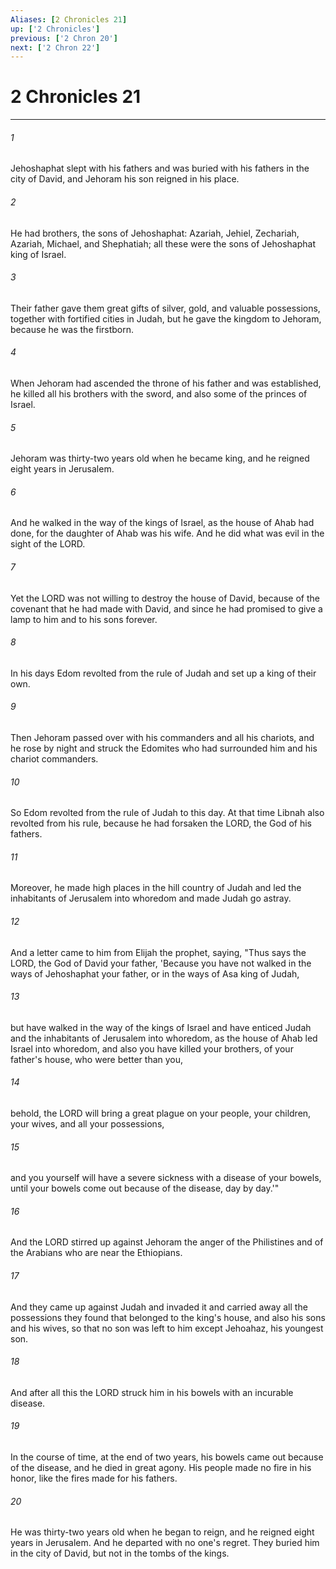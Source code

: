 ```yaml
---
Aliases: [2 Chronicles 21]
up: ['2 Chronicles']
previous: ['2 Chron 20']
next: ['2 Chron 22']
---
```

# 2 Chronicles 21
***



###### 1 
Jehoshaphat slept with his fathers and was buried with his fathers in the city of David, and Jehoram his son reigned in his place. 

###### 2 
He had brothers, the sons of Jehoshaphat: Azariah, Jehiel, Zechariah, Azariah, Michael, and Shephatiah; all these were the sons of Jehoshaphat king of Israel. 

###### 3 
Their father gave them great gifts of silver, gold, and valuable possessions, together with fortified cities in Judah, but he gave the kingdom to Jehoram, because he was the firstborn. 

###### 4 
When Jehoram had ascended the throne of his father and was established, he killed all his brothers with the sword, and also some of the princes of Israel. 

###### 5 
Jehoram was thirty-two years old when he became king, and he reigned eight years in Jerusalem. 

###### 6 
And he walked in the way of the kings of Israel, as the house of Ahab had done, for the daughter of Ahab was his wife. And he did what was evil in the sight of the LORD. 

###### 7 
Yet the LORD was not willing to destroy the house of David, because of the covenant that he had made with David, and since he had promised to give a lamp to him and to his sons forever. 

###### 8 
In his days Edom revolted from the rule of Judah and set up a king of their own. 

###### 9 
Then Jehoram passed over with his commanders and all his chariots, and he rose by night and struck the Edomites who had surrounded him and his chariot commanders. 

###### 10 
So Edom revolted from the rule of Judah to this day. At that time Libnah also revolted from his rule, because he had forsaken the LORD, the God of his fathers. 

###### 11 
Moreover, he made high places in the hill country of Judah and led the inhabitants of Jerusalem into whoredom and made Judah go astray. 

###### 12 
And a letter came to him from Elijah the prophet, saying, "Thus says the LORD, the God of David your father, 'Because you have not walked in the ways of Jehoshaphat your father, or in the ways of Asa king of Judah, 

###### 13 
but have walked in the way of the kings of Israel and have enticed Judah and the inhabitants of Jerusalem into whoredom, as the house of Ahab led Israel into whoredom, and also you have killed your brothers, of your father's house, who were better than you, 

###### 14 
behold, the LORD will bring a great plague on your people, your children, your wives, and all your possessions, 

###### 15 
and you yourself will have a severe sickness with a disease of your bowels, until your bowels come out because of the disease, day by day.'" 

###### 16 
And the LORD stirred up against Jehoram the anger of the Philistines and of the Arabians who are near the Ethiopians. 

###### 17 
And they came up against Judah and invaded it and carried away all the possessions they found that belonged to the king's house, and also his sons and his wives, so that no son was left to him except Jehoahaz, his youngest son. 

###### 18 
And after all this the LORD struck him in his bowels with an incurable disease. 

###### 19 
In the course of time, at the end of two years, his bowels came out because of the disease, and he died in great agony. His people made no fire in his honor, like the fires made for his fathers. 

###### 20 
He was thirty-two years old when he began to reign, and he reigned eight years in Jerusalem. And he departed with no one's regret. They buried him in the city of David, but not in the tombs of the kings.
